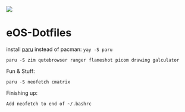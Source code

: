  <a href="">
    <img src="https://github.com/TekkadanPlays/eOS-Dotfiles/blob/main/1706459290178581.png">
  </a>
  
# eOS-Dotfiles 

install [paru](https://github.com/Morganamilo/paru) instead of pacman: ```yay -S paru```

```paru -S zim qutebrowser ranger flameshot picom drawing galculator```

Fun & Stuff:

```paru -S neofetch cmatrix```

Finishing up:
  
```Add neofetch to end of ~/.bashrc```

</div>
